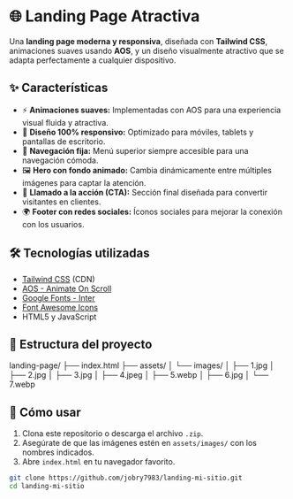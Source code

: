 # 🌐 Landing Page Atractiva

Una **landing page moderna y responsiva**, diseñada con **Tailwind CSS**, animaciones suaves usando **AOS**, y un diseño visualmente atractivo que se adapta perfectamente a cualquier dispositivo.

## ✨ Características

- ⚡ **Animaciones suaves:** Implementadas con AOS para una experiencia visual fluida y atractiva.
- 📱 **Diseño 100% responsivo:** Optimizado para móviles, tablets y pantallas de escritorio.
- 🌙 **Navegación fija:** Menú superior siempre accesible para una navegación cómoda.
- 🖼️ **Hero con fondo animado:** Cambia dinámicamente entre múltiples imágenes para captar la atención.
- 📢 **Llamado a la acción (CTA):** Sección final diseñada para convertir visitantes en clientes.
- 🌍 **Footer con redes sociales:** Íconos sociales para mejorar la conexión con los usuarios.

## 🛠️ Tecnologías utilizadas

- [Tailwind CSS](https://tailwindcss.com/) (CDN)
- [AOS - Animate On Scroll](https://michalsnik.github.io/aos/)
- [Google Fonts - Inter](https://fonts.google.com/specimen/Inter)
- [Font Awesome Icons](https://fontawesome.com/)
- HTML5 y JavaScript

## 📁 Estructura del proyecto

landing-page/
├── index.html
├── assets/
│ └── images/
│ ├── 1.jpg
│ ├── 2.jpg
│ ├── 3.jpg
│ ├── 4.jpeg
│ ├── 5.webp
│ ├── 6.jpg
│ └── 7.webp


## 🚀 Cómo usar

1. Clona este repositorio o descarga el archivo `.zip`.
2. Asegúrate de que las imágenes estén en `assets/images/` con los nombres indicados.
3. Abre `index.html` en tu navegador favorito.

```bash
git clone https://github.com/jobry7983/landing-mi-sitio.git
cd landing-mi-sitio




